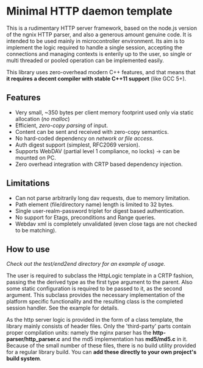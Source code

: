 Minimal HTTP daemon template
============================

This is a rudimentary HTTP server framework, 
based on the node.js version of the ngnix HTTP parser,
and also a generous amount genuine code. 
It is intended to be used mainly in microcontroller environment.
Its aim is to implement the logic required to handle a single session, 
accepting the connections and managing contexts is enterily up to the user, 
so single or multi threaded or pooled operation can be implemented easily.

This library uses zero-overhead modern C++ features, and that means that 
**it requires a decent compiler with stable C++11 support** (like GCC 5+).

Features
--------

 - Very small, ~350 bytes per client memory footprint used only via static allocation (_no malloc_) 
 - Efficient, _zero-copy parsing_ of input.
 - Content can be sent and received with zero-copy semantics.
 - No hard-coded dependency on _network or file access_.
 - Auth digest support (simplest, RFC2069 version).
 - Supports WebDAV (partial level 1 compliance, no locks) -> can be mounted on PC. 
 - Zero overhead integration with CRTP based dependency injection.
 
Limitations
-----------
 
 - Can not parse arbitrarily long dav requests, due to memory limitation.
 - Path element (file/directory name) length is limited to 32 bytes.
 - Single user-realm-password triplet for digest based authentication.
 - No support for Etags, preconditions and Range queries.
 - Webdav xml is completely unvalidated (even close tags are not checked to be matching).
 
How to use
----------
 
_Check out the test/end2end directory for an example of usage._

The user is required to subclass the HttpLogic template in a CRTP fashion,
passing the the derived type as the first type argument to the parent. 
Also some static configuration is required to be passed to it, as the 
second argument. This subclass provides the necessary implementation of 
the platform specific functionality and the resulting class is the
completed session handler. See the example for details.

As the http server logic is provided in the form of a class template, 
the library mainly consists of header files.
Only the 'third-party' parts contain proper compilation units: 
namely the nginx parser has the **http-parser/http_parser.c** 
and the md5 implementation has **md5/md5.c** in it.
Because of the small number of these files, 
there is no build utility provided for a regular library build.
You can **add these directly to your own project's build system**.
